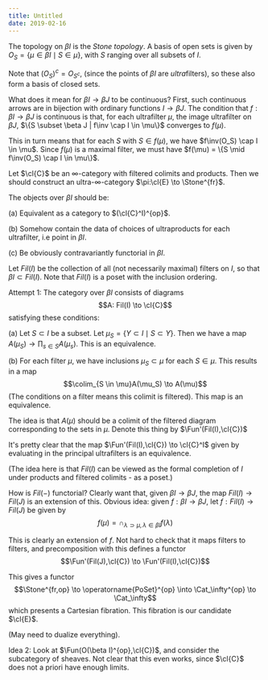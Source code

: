 ```yaml
---
title: Untitled
date: 2019-02-16
---
```

The topology on $\beta I$ is the *Stone topology*. A basis of open sets
is given by $O_S = \{\mu \in \beta I \mid S \in \mu\}$, with $S$ ranging
over all subsets of $I$.

Note that $(O_S)^c = O_{S^c}$, (since the points of $\beta I$ are
*ultra*filters), so these also form a basis of closed sets.

What does it mean for $\beta I \to \beta J$ to be continuous? First,
such continuous arrows are in bijection with ordinary functions
$I \to \beta J$. The condition that $f: \beta I \to \beta J$ is
continuous is that, for each ultrafilter $\mu$, the image ultrafilter on
$\beta J$, $\{S \subset \beta J | f\inv \cap I \in \mu\}$ converges to
$f(\mu)$.

This in turn means that for each $S$ with $S \in f(\mu)$, we have
$f\inv(O_S) \cap I \in \mu$. Since $f(\mu)$ is a maximal filter, we must
have $f(\mu) = \{S \mid f\inv(O_S) \cap I \in \mu\}$.

Let $\cl{C}$ be an $\infty$-category with filtered colimits and products.
Then we should construct an
ultra-$\infty$-category $\pi:\cl{E} \to \Stone^{fr}$.

The objects over $\beta I$ should be:

(a) Equivalent as a category to $(\cl{C}^I)^{op}$.

(b) Somehow contain the data of choices of ultraproducts for each
    ultrafilter, i.e point in $\beta I$.

(c) Be obviously contravariantly functorial in $\beta I$.

Let $Fil(I)$ be the collection of all (not necessarily maximal) filters
on $I$, so that $\beta I \subset Fil(I)$. Note that $Fil(I)$ is a poset
with the inclusion ordering.

Attempt 1: The category over $\beta I$ consists of diagrams
$$A: Fil(I) \to \cl{C}$$ satisfying these conditions:

(a) Let $S \subset I$ be a subset. Let
    $\mu_S = \{Y \subset I \mid S \subset Y\}$. Then we have a map
    $A(\mu_S) \to \prod_{s\in S}A(\mu_{s})$. This is an equivalence.

(b) For each filter $\mu$, we have inclusions $\mu_S \subset \mu$ for
    each $S \in \mu$. This results in a map
    $$\colim_{S \in \mu}A(\mu_S) \to A(\mu)$$ (The conditions on a
    filter means this colimit is filtered). This map is an equivalence.

The idea is that $A(\mu)$ should be a colimit of the filtered diagram
corresponding to the sets in $\mu$. Denote this thing by
$\Fun'(Fil(I),\cl{C})$

It's pretty clear that the map $\Fun'(Fil(I),\cl{C}) \to \cl{C}^I$ given
by evaluating in the principal ultrafilters is an equivalence.

(The idea here is that $Fil(I)$ can be viewed as the formal completion
of $I$ under products and filtered colimits - as a poset.)

How is $Fil(-)$ functorial? Clearly want that, given
$\beta I \to \beta J$, the map $Fil(I) \to Fil(J)$ is an extension of
this. Obvious idea: given $f: \beta I \to \beta J$, let
$f: Fil(I) \to Fil(J)$ be given by
$$f(\mu) = \cap_{\lambda \supset \mu, \lambda \in \beta I} f(\lambda)$$

This is clearly an extension of $f$. Not hard to check that it maps
filters to filters, and precomposition with this defines a functor
$$\Fun'(Fil(J),\cl{C}) \to \Fun'(Fil(I),\cl{C})$$

This gives a functor
$$\Stone^{fr,op} \to \operatorname{PoSet}^{op} \into \Cat_\infty^{op} \to \Cat_\infty$$
which presents a Cartesian fibration. This fibration is our candidate
$\cl{E}$.

(May need to dualize everything).

Idea 2: Look at $\Fun(O(\beta I)^{op},\cl{C})$, and consider the
subcategory of sheaves. Not clear that this even works, since $\cl{C}$
does not a priori have enough limits.
